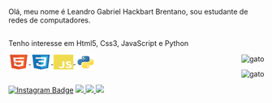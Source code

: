 Olá, meu nome é Leandro Gabriel Hackbart Brentano, sou estudante de redes de computadores.

##

Tenho interesse em Html5, Css3, JavaScript e Python


<div>
  <a href="https://github.com/leandro_Gabriel_Hackbart_Brentano">
   <img align="center" alt="leandro-HTML" height="30" width="40" src="https://raw.githubusercontent.com/devicons/devicon/master/icons/html5/html5-original.svg" target="_blank">
   <img align="center" alt="leandro-CSS" height="30" width="40" src="https://raw.githubusercontent.com/devicons/devicon/master/icons/css3/css3-original.svg" target="_blank">  
   <img align="center" alt="leandro-Js" height="30" width="40" src="https://raw.githubusercontent.com/devicons/devicon/master/icons/javascript/javascript-plain.svg" target="_blank">
   <img align="center" alt="leandro-Python" height="30" width="40" src="https://raw.githubusercontent.com/devicons/devicon/master/icons/python/python-original.svg">
<img align="right" alt="gato" src="https://media.giphy.com/media/MDJ9IbxxvDUQM/giphy.gif">

</div>



<img align="right" height="100em" alt="gato" src="https://media.giphy.com/media/MDJ9IbxxvDUQM/giphy.gif">



    
<div>

  ##
  
 [![Instagram Badge](https://img.shields.io/badge/Instagram-E4405F?style=for-the-badge&logo=instagram&logoColor=white)](https://www.instagram.com/leandro_gabriel_hackbart/)     </a>
 <a href="mailto:leandrohackbartbrent@gmail.com">
  <img src="https://img.shields.io/badge/gmail-D14836?&style=for-the-badge&logo=gmail&logoColor=white&link=mailto:leandrohackbartbrent@gmail.com">
 <a href="https://discord.com/channels/@leandrohackbrent" target="_blank"><img src="https://img.shields.io/badge/Discord-7289DA?style=for-the-badge&logo=discord&logoColor=white" target="_blank">
 <a href="https://www.linkedin.com/in/leandro-brentano-74a63b214/">
        <img src="https://img.shields.io/badge/linkedin-%230077B5.svg?&style=for-the-badge&logo=linkedin&logoColor=white&link=mailto:https://www.linkedin.com/in/leandro-brentano-74a63b214/">
  
 
 
 </a>



  
</div>
